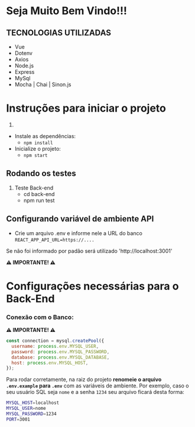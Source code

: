 # Seja Muito Bem Vindo!!!

## TECNOLOGIAS UTILIZADAS
<ul>
  <li>Vue</li>
  <li>Dotenv</li>
  <li>Axios</li>
  <li>Node.js</li>
  <li>Express</li>
  <li>MySql</li>
  <li>Mocha | Chai | Sinon.js </li>
</ul>

# Instruções para iniciar o projeto

1.
  * Instale as dependências:
    * `npm install`
  * Inicialize o projeto:
    * `npm start`

## Rodando os testes
1. Teste Back-end
    * cd back-end 
    * npm run test

## Configurando variável de ambiente API
  * Crie um arquivo .env e informe nele a URL do banco
  ``` REACT_APP_API_URL=https://.... ```
<p>
  Se não foi informado por padão será utilizado 'http://localhost:3001'
</p>

**⚠️ IMPORTANTE! ⚠️**
# Configurações necessárias para o Back-End

### Conexão com o Banco:

**⚠️ IMPORTANTE! ⚠️**

```javascript
const connection = mysql.createPool({
  username: process.env.MYSQL_USER,
  password: process.env.MYSQL_PASSWORD,
  database: process.env.MYSQL_DATABASE,
  host: process.env.MYSQL_HOST,
});
```
Para rodar corretamente, na raiz do projeto **renomeie o arquivo `.env.example` para `.env`** com as variáveis de ambiente. Por exemplo, caso o seu usuário SQL seja `nome` e a senha `1234` seu arquivo ficará desta forma:

```sh
MYSQL_HOST=localhost
MYSQL_USER=nome
MYSQL_PASSWORD=1234
PORT=3001
```
